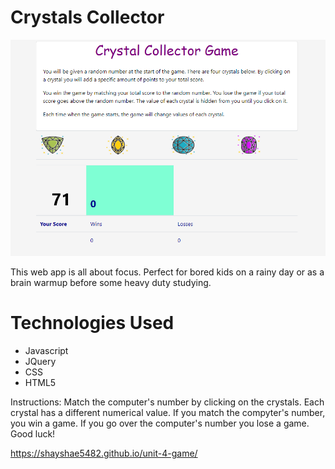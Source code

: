 # Crystals Collector

![image](https://github.com/shayshae5482/Responsive-Portfolio/blob/master/assets/images/unit4screenshot.PNG)

This web app is all about focus. Perfect for bored kids on a rainy day or as a brain warmup before some heavy duty studying. 

# Technologies Used
* Javascript
* JQuery
* CSS
* HTML5

Instructions: Match the computer's number by clicking on the crystals. Each crystal has a different numerical value. If you match the compyter's number, you win a game. If you go over the computer's number you lose a game. Good luck!



https://shayshae5482.github.io/unit-4-game/
